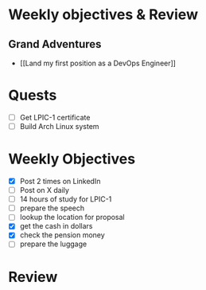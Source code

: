 # Weekly objectives & Review

## Grand Adventures

- [[Land my first position as a DevOps Engineer]]

# Quests

- [ ] Get LPIC-1 certificate
- [ ] Build Arch Linux system

# Weekly Objectives

- [x] Post 2 times on LinkedIn
- [ ] Post on X daily
- [ ] 14 hours of study for LPIC-1
- [ ] prepare the speech
- [ ] lookup the location for proposal
- [x] get the cash in dollars
- [x] check the pension money
- [ ] prepare the luggage

# Review



